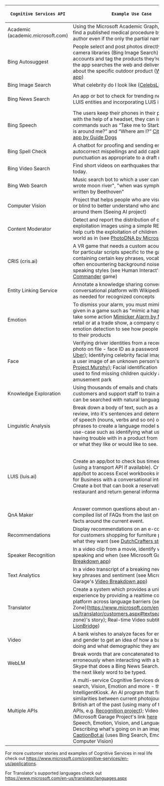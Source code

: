 | `Cognitive Services API` | `Example Use Case` | `Works Well For` | `Code Sample(s)` |
| --- | --- | --- | --- |
| Academic (academic.microsoft.com)  | Using the Microsoft Academic Graph, a doctor can find a published medical procedure by a certain author even if the only the partial name is known |  |  |
| Bing Autosuggest  | People select and post photos directly from their camera libraries (Bing Image Search) or Instagram accounts and tag the products they’re wearing - the app searches the web and delivers information about the specific outdoor product ([WildWorld app](https://www.microsoft.com/cognitive-services/en-us/wildworld))  |  |  |  
| Bing Image Search | What celebrity do I look like ([CelebsLike.Me](https://www.microsoft.com/cognitive-services/en-us/celebslikeme)) |  |  |  
| Bing News Search | An app or bot to check for trending news based on LUIS entities and incorporating LUIS intents.  |  | [FreddyTheFishBot (C#)](https://blogs.msdn.microsoft.com/jamiedalton/2016/11/03/building-a-physical-bot-using-the-botframework-freddythefishbot-futuredecoded-2016/); [NewsBot for FB (Node.js)](https://github.com/alyssaong1/NodeNewsBot)  |
| Bing Speech  | The users keep their phones in their pockets, and with the help of a headset, they can issue commands such as “Take me to Starbucks,” “What is around me?” and “Where am I?” [Cities Unlocked app by Guide Dogs](https://www.microsoft.com/developerblog/real-life-code/2016/11/18/Improving-speech-and-intent-recognition-on-iOS.html) |  |  | [Rapid voice commands iOS](https://github.com/CatalystCode/rapid-voice-commands-ios); [SpotifySearch project](https://github.com/jpoon/spotifysearch) |
| Bing Spell Check  | A chatbot for proofing and sending emails can autocorrect mispellings and add capitalization or punctuation as appropriate to a draft message. |  |  |  
| Bing Video Search | Find short videos on earthquakes that happened today.  |  |  |  
| Bing Web Search | Music search bot to which a user can ask "who wrote moon river", "when was symphony no. 5 written by Beethoven" |  |  |  
| Computer Vision  | Project that helps people who are visually impaired or blind to better understand who and what is around them (Seeing AI project)  |  |  |  
| Content Moderator  | Detect and report the distribution of child exploitation images using a simple REST API to help curb the exploitation of children around the world as in (see [PhotoDNA by Microsoft](https://www.microsoft.com/en-us/PhotoDNA)) |  |  |  
| CRIS (cris.ai)  | A VR game that needs a custom acoustic model for particular scripts specific to the game containing certain key phrases, vocabulary and often encountering background noise and certain speaking styles (see Human Interact's [Starship Commander](https://www.microsoft.com/cognitive-services/starship-commander-virtual-reality-meets-cognitive-services-in-new-science-fiction-game) game) |  |  |  
| Entity Linking Service  | Annotate a knowledge sharing conversation on a conversational platform with Wikipedia article links as needed for recognized concepts |  | [FootnoteBot (C#)](https://github.com/Microsoft/Cognitive-Samples-FootnoteBot)  |
| Emotion  | To dismiss your alarm, you must mimic the action given in a game such as "mimic a happy face" or take some action [Mimicker Alarm by Microsoft](https://www.microsoft.com/cognitive-services/en-us/mimickeralarm); In retail or at a trade show, a company could use emotion detection to see how people are reacting to their products |  | [MimickerAlarm code for Android](https://github.com/Microsoft/ProjectOxford-Apps-MimickerAlarm) |  
| Face  | Verifying driver identities from a recent photo to photo on file - face ID as a password (see story on [Uber](https://www.microsoft.com/cognitive-services/en-us/uber)); Identifying celebrity facial images matching a user image of an unknown person's face (see [Project Murphy](https://www.projectmurphy.net/)); Facial identification could be used to find missing children quickly at an amusement park  |  |  |
| Knowledge Exploration  | Using thousands of emails and chats for a set of customers and support staff to train a model that can be searched with natural language queries |  |  |
| Linguistic Analysis  | Break down a body of text, such as a product review, into it's sentences and determine the parts of speech (nouns, verbs and so on) or whole phrases to create a language model specific to a use-case such as identifying what users are having trouble with in a product from the reviews or what they like or would like to see.  |  |  |
| LUIS (luis.ai)  | Create an app/bot to check bus times in a city (using a transport API if available). Create an app/bot to access Excel workbooks in One Drive for Business with a conversational interface. Create a bot that can book a reservation at a restaurant and return general information. |  | [**BusBot** (Node.js)](https://github.com/liliankasem/busbot), [**ExcelBot** (C#)](https://github.com/microsoftgraph/botframework-csharp-excelbot-rest-sample), [**Multilinqual child-bot orchestrator** bot (Node.js)](https://github.com/morsh/multilingual-uber-bot), [**BookerBot** for restaurant bookings (C#)](https://github.com/alyssaong1/BookerBot) |
| QnA Maker  | Answer common questions about an event from a compiled list of FAQs from the last one and known facts around the current event. |  | [simple QnA Maker bot](https://github.com/CatalystCode/qnamakerbot) |
| Recommendations  | Display recommendations on an e-commerce site for customers shopping for furniture pieces find what they want (see [DutchCrafters story](https://www.microsoft.com/cognitive-services/en-us/dutchcrafters)) |  |  |
| Speaker Recognition  | In a video clip from a movie, identify who is speaking and when (see Microsoft Garage's [Video Breakdown app](https://www.microsoft.com/en-us/garage/project-details.aspx?project=video-breakdown))  |  |  |
| Text Analytics  | In a video transcript of a breaking news piece, find key phrases and sentiment (see Microsoft Garage's [Video Breakdown app](https://www.microsoft.com/en-us/garage/project-details.aspx?project=video-breakdown)) |  |  |
| Translator  | Create a system which provides a unique gaming experience by providing a realtime communication platform across language barriers (see [Machine Zone](https://www.microsoft.com/en-us/translator/customers.aspx#textsearch=machine zone)'s story); Real-time Video subtitling (see [LionBridge](https://ondemand.lionbridge.com/)) |  | [Speech Translator Windows app](https://github.com/MicrosoftTranslator/SpeechTranslator) |
| Video  | A bank wishes to analyze faces for emotion, age and gender to get an idea of how a bank branch is doing and what demographic they are serving. |  |  |
| WebLM  | Break words that are concatenated together erroneously when interacting with a bot or app on Skype that does a Bing News Search.  Or suggest the next likely word to be typed.  |  | [Windows client library](https://github.com/Microsoft/Cognitive-WebLM-Windows) |
| Multiple APIs | A multi-service Cognitive Services demo of News search, Vision, Emotion and more - the IntelligentKiosk.  An AI program that finds similarities between current photojournalism and British art of the past (using many of the Vision APIs, e.g. [Recognition project](http://recognition.tate.org.uk/)); Video Breakdown (Microsoft Garage Project's link [here](https://www.microsoft.com/en-us/garage/project-details.aspx?project=video-breakdown) - uses Speech, Emotion, Vision, and Language APIs); Describing what's going on in an image, like [CaptionBot.ai](https://www.captionbot.ai/) (uses Bing Search, Emotion, Computer Vision) |  | [**IntelligentKiosk** on github](https://github.com/Microsoft/Cognitive-Samples-IntelligentKiosk) |

For more customer stories and examples of Cognitive Services in real life check out https://www.microsoft.com/cognitive-services/en-us/applications.

For Translator's supported languages check out https://www.microsoft.com/en-us/translator/languages.aspx